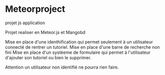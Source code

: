 # Meteorproject
projet js application

Projet realiser en Meteor.js et Mangobd 

Mise en place d'une identhification qui permet seulement à un utilisateur connecté de rentrer un tutoriel.
Mise en place d'une barre de recherche non fini
Mise en place d'un systèeme de formulaire qui permet à l'utilisateur d'ajouter son tutoriel ou bien le supprimer.

Attention un utilisateur non identifié ne pourra rien faire.

